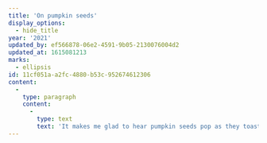 ```yaml
---
title: 'On pumpkin seeds'
display_options:
  - hide_title
year: '2021'
updated_by: ef566878-06e2-4591-9b05-2130076004d2
updated_at: 1615081213
marks:
  - ellipsis
id: 11cf051a-a2fc-4880-b53c-952674612306
content:
  -
    type: paragraph
    content:
      -
        type: text
        text: 'It makes me glad to hear pumpkin seeds pop as they toast in the oven.'
---
```

